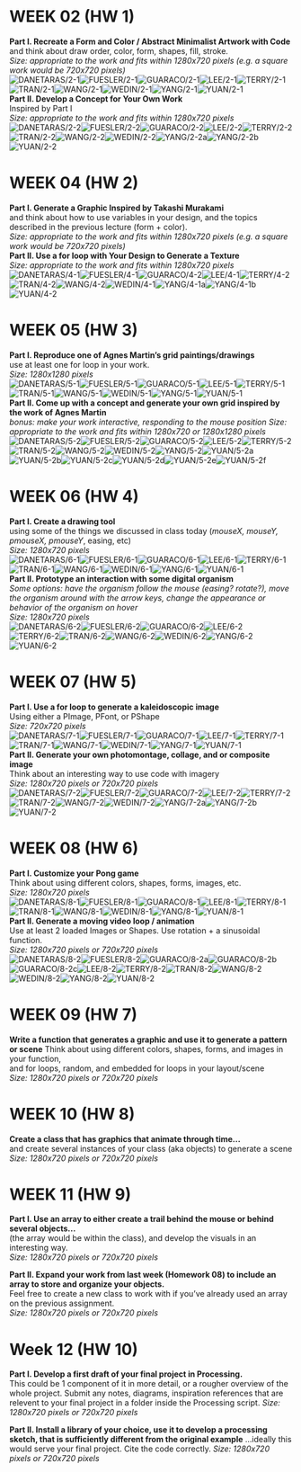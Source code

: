# WEEK 02 (HW 1)  
**Part I. Recreate a Form and Color / Abstract Minimalist Artwork with Code**  
and think about draw order, color, form, shapes, fill, stroke.    
_Size: appropriate to the work and fits within 1280x720 pixels (e.g. a square work would be 720x720 pixels)_  
![DANETARAS/2-1](https://github.com/johnbcarpenter/USC_IML288_IMAGES/blob/master/2018/_DANETARAS/2-1.png)![FUESLER/2-1](https://github.com/johnbcarpenter/USC_IML288_IMAGES/blob/master/2018/_FUESLER/2-1.png)![GUARACO/2-1](https://github.com/johnbcarpenter/USC_IML288_IMAGES/blob/master/2018/_GUARACO/2-1.png)![LEE/2-1](https://github.com/johnbcarpenter/USC_IML288_IMAGES/blob/master/2018/_LEE/2-1.png)![TERRY/2-1](https://github.com/johnbcarpenter/USC_IML288_IMAGES/blob/master/2018/_TERRY/2-1.png)![TRAN/2-1](https://github.com/johnbcarpenter/USC_IML288_IMAGES/blob/master/2018/_TRAN/2-1.png)![WANG/2-1](https://github.com/johnbcarpenter/USC_IML288_IMAGES/blob/master/2018/_WANG/2-1.png)![WEDIN/2-1](https://github.com/johnbcarpenter/USC_IML288_IMAGES/blob/master/2018/_WEDIN/2-1.png)![YANG/2-1](https://github.com/johnbcarpenter/USC_IML288_IMAGES/blob/master/2018/_YANG/2-1.png)![YUAN/2-1](https://github.com/johnbcarpenter/USC_IML288_IMAGES/blob/master/2018/_YUAN/2-1.png)  
**Part II. Develop a Concept for Your Own Work**  
Inspired by Part I  
_Size: appropriate to the work and fits within 1280x720 pixels_  
![DANETARAS/2-2](https://github.com/johnbcarpenter/USC_IML288_IMAGES/blob/master/2018/_DANETARAS/2-2.png)![FUESLER/2-2](https://github.com/johnbcarpenter/USC_IML288_IMAGES/blob/master/2018/_FUESLER/2-2.png)![GUARACO/2-2](https://github.com/johnbcarpenter/USC_IML288_IMAGES/blob/master/2018/_GUARACO/2-2.png)![LEE/2-2](https://github.com/johnbcarpenter/USC_IML288_IMAGES/blob/master/2018/_LEE/2-2.png)![TERRY/2-2](https://github.com/johnbcarpenter/USC_IML288_IMAGES/blob/master/2018/_TERRY/2-2.png)![TRAN/2-2](https://github.com/johnbcarpenter/USC_IML288_IMAGES/blob/master/2018/_TRAN/2-2.png)![WANG/2-2](https://github.com/johnbcarpenter/USC_IML288_IMAGES/blob/master/2018/_WANG/2-2.png)![WEDIN/2-2](https://github.com/johnbcarpenter/USC_IML288_IMAGES/blob/master/2018/_WEDIN/2-2.png)![YANG/2-2a](https://github.com/johnbcarpenter/USC_IML288_IMAGES/blob/master/2018/_YANG/2-2a.png)![YANG/2-2b](https://github.com/johnbcarpenter/USC_IML288_IMAGES/blob/master/2018/_YANG/2-2b.png)![YUAN/2-2](https://github.com/johnbcarpenter/USC_IML288_IMAGES/blob/master/2018/_YUAN/2-2.png)  

# WEEK 04 (HW 2)   
**Part I. Generate a Graphic Inspired by Takashi Murakami**  
and think about how to use variables in your design, and the topics described in the previous lecture (form + color).  
_Size: appropriate to the work and fits within 1280x720 pixels (e.g. a square work would be 720x720 pixels)_  
**Part II. Use a for loop with Your Design to Generate a Texture**  
_Size: appropriate to the work and fits within 1280x720 pixels_  
![DANETARAS/4-1](https://github.com/johnbcarpenter/USC_IML288_IMAGES/blob/master/2018/_DANETARAS/4-1.png)![FUESLER/4-1](https://github.com/johnbcarpenter/USC_IML288_IMAGES/blob/master/2018/_FUESLER/4-1.png)![GUARACO/4-2](https://github.com/johnbcarpenter/USC_IML288_IMAGES/blob/master/2018/_GUARACO/4-2.png)![LEE/4-1](https://github.com/johnbcarpenter/USC_IML288_IMAGES/blob/master/2018/_LEE/4-1.png)![TERRY/4-2](https://github.com/johnbcarpenter/USC_IML288_IMAGES/blob/master/2018/_TERRY/4-2.png)![TRAN/4-2](https://github.com/johnbcarpenter/USC_IML288_IMAGES/blob/master/2018/_TRAN/4-2.png)![WANG/4-2](https://github.com/johnbcarpenter/USC_IML288_IMAGES/blob/master/2018/_WANG/4-2.png)![WEDIN/4-1](https://github.com/johnbcarpenter/USC_IML288_IMAGES/blob/master/2018/_WEDIN/4-1.png)![YANG/4-1a](https://github.com/johnbcarpenter/USC_IML288_IMAGES/blob/master/2018/_YANG/4-1a.png)![YANG/4-1b](https://github.com/johnbcarpenter/USC_IML288_IMAGES/blob/master/2018/_YANG/4-1b.png)![YUAN/4-2](https://github.com/johnbcarpenter/USC_IML288_IMAGES/blob/master/2018/_YUAN/4-2.png)   

# WEEK 05 (HW 3)   
**Part I. Reproduce one of Agnes Martin’s grid paintings/drawings**  
use at least one for loop in your work.    
_Size: 1280x1280 pixels_  
![DANETARAS/5-1](https://github.com/johnbcarpenter/USC_IML288_IMAGES/blob/master/2018/_DANETARAS/5-1.png)![FUESLER/5-1](https://github.com/johnbcarpenter/USC_IML288_IMAGES/blob/master/2018/_FUESLER/5-1.png)![GUARACO/5-1](https://github.com/johnbcarpenter/USC_IML288_IMAGES/blob/master/2018/_GUARACO/5-1.png)![LEE/5-1](https://github.com/johnbcarpenter/USC_IML288_IMAGES/blob/master/2018/_LEE/5-1.png)![TERRY/5-1](https://github.com/johnbcarpenter/USC_IML288_IMAGES/blob/master/2018/_TERRY/5-1.png)![TRAN/5-1](https://github.com/johnbcarpenter/USC_IML288_IMAGES/blob/master/2018/_TRAN/5-1.png)![WANG/5-1](https://github.com/johnbcarpenter/USC_IML288_IMAGES/blob/master/2018/_WANG/5-1.png)![WEDIN/5-1](https://github.com/johnbcarpenter/USC_IML288_IMAGES/blob/master/2018/_WEDIN/5-1.png)![YANG/5-1](https://github.com/johnbcarpenter/USC_IML288_IMAGES/blob/master/2018/_YANG/5-1.png)![YUAN/5-1](https://github.com/johnbcarpenter/USC_IML288_IMAGES/blob/master/2018/_YUAN/5-1.png)  
**Part II. Come up with a concept and generate your own grid inspired by the work of Agnes Martin**  
_bonus: make your work interactive, responding to the mouse position_
_Size: appropriate to the work and fits within 1280x720 or 1280x1280 pixels_  
![DANETARAS/5-2](https://github.com/johnbcarpenter/USC_IML288_IMAGES/blob/master/2018/_DANETARAS/5-2.png)![FUESLER/5-2](https://github.com/johnbcarpenter/USC_IML288_IMAGES/blob/master/2018/_FUESLER/5-2.png)![GUARACO/5-2](https://github.com/johnbcarpenter/USC_IML288_IMAGES/blob/master/2018/_GUARACO/5-2.png)![LEE/5-2](https://github.com/johnbcarpenter/USC_IML288_IMAGES/blob/master/2018/_LEE/5-2.png)![TERRY/5-2](https://github.com/johnbcarpenter/USC_IML288_IMAGES/blob/master/2018/_TERRY/5-2.png)![TRAN/5-2](https://github.com/johnbcarpenter/USC_IML288_IMAGES/blob/master/2018/_TRAN/5-2.png)![WANG/5-2](https://github.com/johnbcarpenter/USC_IML288_IMAGES/blob/master/2018/_WANG/5-2.png)![WEDIN/5-2](https://github.com/johnbcarpenter/USC_IML288_IMAGES/blob/master/2018/_WEDIN/5-2.png)![YANG/5-2](https://github.com/johnbcarpenter/USC_IML288_IMAGES/blob/master/2018/_YANG/5-2.png)![YUAN/5-2a](https://github.com/johnbcarpenter/USC_IML288_IMAGES/blob/master/2018/_YUAN/5-2a.png)![YUAN/5-2b](https://github.com/johnbcarpenter/USC_IML288_IMAGES/blob/master/2018/_YUAN/5-2b.png)![YUAN/5-2c](https://github.com/johnbcarpenter/USC_IML288_IMAGES/blob/master/2018/_YUAN/5-2c.png)![YUAN/5-2d](https://github.com/johnbcarpenter/USC_IML288_IMAGES/blob/master/2018/_YUAN/5-2d.png)![YUAN/5-2e](https://github.com/johnbcarpenter/USC_IML288_IMAGES/blob/master/2018/_YUAN/5-2e.png)![YUAN/5-2f](https://github.com/johnbcarpenter/USC_IML288_IMAGES/blob/master/2018/_YUAN/5-2f.png)  

# WEEK 06 (HW 4)   
**Part I. Create a drawing tool**  
using some of the things we discussed in class today (_mouseX, mouseY, pmouseX, pmouseY_, easing, etc)      
_Size: 1280x720 pixels_   
![DANETARAS/6-1](https://github.com/johnbcarpenter/USC_IML288_IMAGES/blob/master/2018/_DANETARAS/6-1.png)![FUESLER/6-1](https://github.com/johnbcarpenter/USC_IML288_IMAGES/blob/master/2018/_FUESLER/6-1.png)![GUARACO/6-1](https://github.com/johnbcarpenter/USC_IML288_IMAGES/blob/master/2018/_GUARACO/6-1.png)![LEE/6-1](https://github.com/johnbcarpenter/USC_IML288_IMAGES/blob/master/2018/_LEE/6-1.png)![TERRY/6-1](https://github.com/johnbcarpenter/USC_IML288_IMAGES/blob/master/2018/_TERRY/6-1.png)![TRAN/6-1](https://github.com/johnbcarpenter/USC_IML288_IMAGES/blob/master/2018/_TRAN/6-1.png)![WANG/6-1](https://github.com/johnbcarpenter/USC_IML288_IMAGES/blob/master/2018/_WANG/6-1.png)![WEDIN/6-1](https://github.com/johnbcarpenter/USC_IML288_IMAGES/blob/master/2018/_WEDIN/6-1.png)![YANG/6-1](https://github.com/johnbcarpenter/USC_IML288_IMAGES/blob/master/2018/_YANG/6-1.png)![YUAN/6-1](https://github.com/johnbcarpenter/USC_IML288_IMAGES/blob/master/2018/_YUAN/6-1.png)  
**Part II. Prototype an interaction with some digital organism**  
_Some options: have the organism follow the mouse (easing? rotate?), move the organism around with the arrow keys, change the appearance or behavior of the organism on hover_  
_Size: 1280x720 pixels_   
![DANETARAS/6-2](https://github.com/johnbcarpenter/USC_IML288_IMAGES/blob/master/2018/_DANETARAS/6-2.png)![FUESLER/6-2](https://github.com/johnbcarpenter/USC_IML288_IMAGES/blob/master/2018/_FUESLER/6-2.png)![GUARACO/6-2](https://github.com/johnbcarpenter/USC_IML288_IMAGES/blob/master/2018/_GUARACO/6-2.png)![LEE/6-2](https://github.com/johnbcarpenter/USC_IML288_IMAGES/blob/master/2018/_LEE/6-2.png)![TERRY/6-2](https://github.com/johnbcarpenter/USC_IML288_IMAGES/blob/master/2018/_TERRY/6-2.png)![TRAN/6-2](https://github.com/johnbcarpenter/USC_IML288_IMAGES/blob/master/2018/_TRAN/6-2.png)![WANG/6-2](https://github.com/johnbcarpenter/USC_IML288_IMAGES/blob/master/2018/_WANG/6-2.png)![WEDIN/6-2](https://github.com/johnbcarpenter/USC_IML288_IMAGES/blob/master/2018/_WEDIN/6-2.png)![YANG/6-2](https://github.com/johnbcarpenter/USC_IML288_IMAGES/blob/master/2018/_YANG/6-2.png)![YUAN/6-2](https://github.com/johnbcarpenter/USC_IML288_IMAGES/blob/master/2018/_YUAN/6-2.png)  

# WEEK 07 (HW 5)   
**Part I. Use a for loop to generate a kaleidoscopic image**  
Using either a PImage, PFont, or PShape  
_Size: 720x720 pixels_  
![DANETARAS/7-1](https://github.com/johnbcarpenter/USC_IML288_IMAGES/blob/master/2018/_DANETARAS/7-1.png)![FUESLER/7-1](https://github.com/johnbcarpenter/USC_IML288_IMAGES/blob/master/2018/_FUESLER/7-1.png)![GUARACO/7-1](https://github.com/johnbcarpenter/USC_IML288_IMAGES/blob/master/2018/_GUARACO/7-1.png)![LEE/7-1](https://github.com/johnbcarpenter/USC_IML288_IMAGES/blob/master/2018/_LEE/7-1.png)![TERRY/7-1](https://github.com/johnbcarpenter/USC_IML288_IMAGES/blob/master/2018/_TERRY/7-1.png)![TRAN/7-1](https://github.com/johnbcarpenter/USC_IML288_IMAGES/blob/master/2018/_TRAN/7-1.png)![WANG/7-1](https://github.com/johnbcarpenter/USC_IML288_IMAGES/blob/master/2018/_WANG/7-1.png)![WEDIN/7-1](https://github.com/johnbcarpenter/USC_IML288_IMAGES/blob/master/2018/_WEDIN/7-1.png)![YANG/7-1](https://github.com/johnbcarpenter/USC_IML288_IMAGES/blob/master/2018/_YANG/7-1.png)![YUAN/7-1](https://github.com/johnbcarpenter/USC_IML288_IMAGES/blob/master/2018/_YUAN/7-1.png)    
**Part II. Generate your own photomontage, collage, and or composite image**  
Think about an interesting way to use code with imagery  
_Size: 1280x720 pixels or 720x720 pixels_   
![DANETARAS/7-2](https://github.com/johnbcarpenter/USC_IML288_IMAGES/blob/master/2018/_DANETARAS/7-2.png)![FUESLER/7-2](https://github.com/johnbcarpenter/USC_IML288_IMAGES/blob/master/2018/_FUESLER/7-2.png)![GUARACO/7-2](https://github.com/johnbcarpenter/USC_IML288_IMAGES/blob/master/2018/_GUARACO/7-2.png)![LEE/7-2](https://github.com/johnbcarpenter/USC_IML288_IMAGES/blob/master/2018/_LEE/7-2.png)![TERRY/7-2](https://github.com/johnbcarpenter/USC_IML288_IMAGES/blob/master/2018/_TERRY/7-2.png)![TRAN/7-2](https://github.com/johnbcarpenter/USC_IML288_IMAGES/blob/master/2018/_TRAN/7-2.png)![WANG/7-2](https://github.com/johnbcarpenter/USC_IML288_IMAGES/blob/master/2018/_WANG/7-2.png)![WEDIN/7-2](https://github.com/johnbcarpenter/USC_IML288_IMAGES/blob/master/2018/_WEDIN/7-2.png)![YANG/7-2a](https://github.com/johnbcarpenter/USC_IML288_IMAGES/blob/master/2018/_YANG/7-2a.jpg)![YANG/7-2b](https://github.com/johnbcarpenter/USC_IML288_IMAGES/blob/master/2018/_YANG/7-2b.jpg)![YUAN/7-2](https://github.com/johnbcarpenter/USC_IML288_IMAGES/blob/master/2018/_YUAN/7-2.png)  

# WEEK 08 (HW 6)   
**Part I. Customize your Pong game**  
Think about using different colors, shapes, forms, images, etc.      
_Size: 1280x720 pixels_  
![DANETARAS/8-1](https://github.com/johnbcarpenter/USC_IML288_IMAGES/blob/master/2018/_DANETARAS/8-1.png)![FUESLER/8-1](https://github.com/johnbcarpenter/USC_IML288_IMAGES/blob/master/2018/_FUESLER/8-1.png)![GUARACO/8-1](https://github.com/johnbcarpenter/USC_IML288_IMAGES/blob/master/2018/_GUARACO/8-1.png)![LEE/8-1](https://github.com/johnbcarpenter/USC_IML288_IMAGES/blob/master/2018/_LEE/8-1.png)![TERRY/8-1](https://github.com/johnbcarpenter/USC_IML288_IMAGES/blob/master/2018/_TERRY/8-1.png)![TRAN/8-1](https://github.com/johnbcarpenter/USC_IML288_IMAGES/blob/master/2018/_TRAN/8-1.png)![WANG/8-1](https://github.com/johnbcarpenter/USC_IML288_IMAGES/blob/master/2018/_WANG/8-1.png)![WEDIN/8-1](https://github.com/johnbcarpenter/USC_IML288_IMAGES/blob/master/2018/_WEDIN/8-1.png)![YANG/8-1](https://github.com/johnbcarpenter/USC_IML288_IMAGES/blob/master/2018/_YANG/8-1.png)![YUAN/8-1](https://github.com/johnbcarpenter/USC_IML288_IMAGES/blob/master/2018/_YUAN/8-1.png)    
**Part II. Generate a moving video loop / animation**  
Use at least 2 loaded Images or Shapes. Use rotation + a sinusoidal function.      
_Size: 1280x720 pixels or 720x720 pixels_   
![DANETARAS/8-2](https://github.com/johnbcarpenter/USC_IML288_IMAGES/blob/master/2018/_DANETARAS/8-2.png)![FUESLER/8-2](https://github.com/johnbcarpenter/USC_IML288_IMAGES/blob/master/2018/_FUESLER/8-2.png)![GUARACO/8-2a](https://github.com/johnbcarpenter/USC_IML288_IMAGES/blob/master/2018/_GUARACO/8-2a.png)![GUARACO/8-2b](https://github.com/johnbcarpenter/USC_IML288_IMAGES/blob/master/2018/_GUARACO/8-2b.png)![GUARACO/8-2c](https://github.com/johnbcarpenter/USC_IML288_IMAGES/blob/master/2018/_GUARACO/8-2c.png)![LEE/8-2](https://github.com/johnbcarpenter/USC_IML288_IMAGES/blob/master/2018/_LEE/8-2.png)![TERRY/8-2](https://github.com/johnbcarpenter/USC_IML288_IMAGES/blob/master/2018/_TERRY/8-2.png)![TRAN/8-2](https://github.com/johnbcarpenter/USC_IML288_IMAGES/blob/master/2018/_TRAN/8-2.png)![WANG/8-2](https://github.com/johnbcarpenter/USC_IML288_IMAGES/blob/master/2018/_WANG/8-2.png)![WEDIN/8-2](https://github.com/johnbcarpenter/USC_IML288_IMAGES/blob/master/2018/_WEDIN/8-2.png)![YANG/8-2](https://github.com/johnbcarpenter/USC_IML288_IMAGES/blob/master/2018/_YANG/8-2.png)![YUAN/8-2](https://github.com/johnbcarpenter/USC_IML288_IMAGES/blob/master/2018/_YUAN/8-2.png)  

# WEEK 09 (HW 7)   
**Write a function that generates a graphic and use it to generate a pattern or scene**
Think about using different colors, shapes, forms, and images in your function,  
and for loops, random, and embedded for loops in your layout/scene  
_Size: 1280x720 pixels or 720x720 pixels_    
<!--- ![DANETARAS/9](https://github.com/johnbcarpenter/USC_IML288_IMAGES/blob/master/2018/_DANETARAS/9.png)![FUESLER/9](https://github.com/johnbcarpenter/USC_IML288_IMAGES/blob/master/2018/_FUESLER/9.png)![GUARACO/9](https://github.com/johnbcarpenter/USC_IML288_IMAGES/blob/master/2018/_GUARACO/9.png)![LEE/9](https://github.com/johnbcarpenter/USC_IML288_IMAGES/blob/master/2018/_LEE/9.png)![TERRY/9](https://github.com/johnbcarpenter/USC_IML288_IMAGES/blob/master/2018/_TERRY/9.png)![TRAN/9](https://github.com/johnbcarpenter/USC_IML288_IMAGES/blob/master/2018/_TRAN/9.png)![WANG/9](https://github.com/johnbcarpenter/USC_IML288_IMAGES/blob/master/2018/_WANG/9.png)![WEDIN/9](https://github.com/johnbcarpenter/USC_IML288_IMAGES/blob/master/2018/_WEDIN/9.png)![YANG/9](https://github.com/johnbcarpenter/USC_IML288_IMAGES/blob/master/2018/_YANG/9.png)![YUAN/9](https://github.com/johnbcarpenter/USC_IML288_IMAGES/blob/master/2018/_YUAN/9.png) -->   

# WEEK 10 (HW 8)   
**Create a class that has graphics that animate through time...**   
and create several instances of your class (aka objects) to generate a scene       
_Size: 1280x720 pixels or 720x720 pixels_    
<!--- ![DANETARAS/10](https://github.com/johnbcarpenter/USC_IML288_IMAGES/blob/master/2018/_DANETARAS/10.png)![FUESLER/10](https://github.com/johnbcarpenter/USC_IML288_IMAGES/blob/master/2018/_FUESLER/10.png)![GUARACO/10](https://github.com/johnbcarpenter/USC_IML288_IMAGES/blob/master/2018/_GUARACO/10.png)![LEE/10](https://github.com/johnbcarpenter/USC_IML288_IMAGES/blob/master/2018/_LEE/10.png)![TERRY/10](https://github.com/johnbcarpenter/USC_IML288_IMAGES/blob/master/2018/_TERRY/10.png)![TRAN/10](https://github.com/johnbcarpenter/USC_IML288_IMAGES/blob/master/2018/_TRAN/10.png)![WANG/10](https://github.com/johnbcarpenter/USC_IML288_IMAGES/blob/master/2018/_WANG/10.png)![WEDIN/10](https://github.com/johnbcarpenter/USC_IML288_IMAGES/blob/master/2018/_WEDIN/10.png)![YANG/10](https://github.com/johnbcarpenter/USC_IML288_IMAGES/blob/master/2018/_YANG/10.png)![YUAN/10](https://github.com/johnbcarpenter/USC_IML288_IMAGES/blob/master/2018/_YUAN/10.png) -->   

# WEEK 11 (HW 9)   
**Part I. Use an array to either create a trail behind the mouse or behind several objects...**   
(the array would be within the class), and develop the visuals in an interesting way.      
_Size: 1280x720 pixels or 720x720 pixels_  
<!--- ![DANETARAS/11-1](https://github.com/johnbcarpenter/USC_IML288_IMAGES/blob/master/2018/_DANETARAS/11-1.png)![FUESLER/11-1](https://github.com/johnbcarpenter/USC_IML288_IMAGES/blob/master/2018/_FUESLER/11-1.png)![GUARACO/11-1](https://github.com/johnbcarpenter/USC_IML288_IMAGES/blob/master/2018/_GUARACO/11-1.png)![LEE/11-1](https://github.com/johnbcarpenter/USC_IML288_IMAGES/blob/master/2018/_LEE/11-1.png)![TERRY/11-1](https://github.com/johnbcarpenter/USC_IML288_IMAGES/blob/master/2018/_TERRY/11-1.png)![TRAN/11-1](https://github.com/johnbcarpenter/USC_IML288_IMAGES/blob/master/2018/_TRAN/11-1.png)![WANG/11-1](https://github.com/johnbcarpenter/USC_IML288_IMAGES/blob/master/2018/_WANG/11-1.png)![WEDIN/11-1](https://github.com/johnbcarpenter/USC_IML288_IMAGES/blob/master/2018/_WEDIN/11-1.png)![YANG/11-1](https://github.com/johnbcarpenter/USC_IML288_IMAGES/blob/master/2018/_YANG/11-1.png)![YUAN/11-1](https://github.com/johnbcarpenter/USC_IML288_IMAGES/blob/master/2018/_YUAN/11-1.png) -->    

**Part II. Expand your work from last week (Homework 08) to include an array to store and organize your objects.**  
Feel free to create a new class to work with if you’ve already used an array on the previous assignment.      
_Size: 1280x720 pixels or 720x720 pixels_   
<!--- ![DANETARAS/11-2](https://github.com/johnbcarpenter/USC_IML288_IMAGES/blob/master/2018/_DANETARAS/11-2.png)![FUESLER/11-2](https://github.com/johnbcarpenter/USC_IML288_IMAGES/blob/master/2018/_FUESLER/11-2.png)![GUARACO/11-2](https://github.com/johnbcarpenter/USC_IML288_IMAGES/blob/master/2018/_GUARACO/11-2a.png)!![LEE/11-2](https://github.com/johnbcarpenter/USC_IML288_IMAGES/blob/master/2018/_LEE/11-2.png)![TERRY/11-2](https://github.com/johnbcarpenter/USC_IML288_IMAGES/blob/master/2018/_TERRY/11-2.png)![TRAN/11-2](https://github.com/johnbcarpenter/USC_IML288_IMAGES/blob/master/2018/_TRAN/11-2.png)![WANG/11-2](https://github.com/johnbcarpenter/USC_IML288_IMAGES/blob/master/2018/_WANG/11-2.png)![WEDIN/11-2](https://github.com/johnbcarpenter/USC_IML288_IMAGES/blob/master/2018/_WEDIN/11-2.png)![YANG/11-2](https://github.com/johnbcarpenter/USC_IML288_IMAGES/blob/master/2018/_YANG/11-2.png)![YUAN/11-2](https://github.com/johnbcarpenter/USC_IML288_IMAGES/blob/master/2018/_YUAN/11-2.png)-->  

# Week 12 (HW 10)  
**Part I. Develop a first draft of your final project in Processing.**  
This could be 1 component of it in more detail, or a rougher overview of the whole project. Submit any notes, diagrams, inspiration references that are relevent to your final project in a folder inside the Processing script.
_Size: 1280x720 pixels or 720x720 pixels_
<!---![DANETARAS/12-1](https://github.com/johnbcarpenter/USC_IML288_IMAGES/blob/master/2018/_DANETARAS/12-1.png)![FUESLER/12-1](https://github.com/johnbcarpenter/USC_IML288_IMAGES/blob/master/2018/_FUESLER/12-1.png)![GUARACO/12-1](https://github.com/johnbcarpenter/USC_IML288_IMAGES/blob/master/2018/_GUARACO/12-1.png)![LEE/12-1](https://github.com/johnbcarpenter/USC_IML288_IMAGES/blob/master/2018/_LEE/12-1.png)![TERRY/12-1](https://github.com/johnbcarpenter/USC_IML288_IMAGES/blob/master/2018/_TERRY/12-1.png)![TRAN/12-1](https://github.com/johnbcarpenter/USC_IML288_IMAGES/blob/master/2018/_TRAN/12-1.png)![WANG/12-1](https://github.com/johnbcarpenter/USC_IML288_IMAGES/blob/master/2018/_WANG/12-1.png)![WEDIN/12-1](https://github.com/johnbcarpenter/USC_IML288_IMAGES/blob/master/2018/_WEDIN/12-1.png)![YANG/12-1](https://github.com/johnbcarpenter/USC_IML288_IMAGES/blob/master/2018/_YANG/12-1.png)![YUAN/12-1](https://github.com/johnbcarpenter/USC_IML288_IMAGES/blob/master/2018/_YUAN/12-1.png) -->

**Part II. Install a library of your choice, use it to develop a processing sketch, that is sufficiently different from the original example**
...ideally this would serve your final project. Cite the code correctly.
_Size: 1280x720 pixels or 720x720 pixels_
<!--- ![DANETARAS/12-2](https://github.com/johnbcarpenter/USC_IML288_IMAGES/blob/master/2018/_DANETARAS/12-2.png)![FUESLER/12-2](https://github.com/johnbcarpenter/USC_IML288_IMAGES/blob/master/2018/_FUESLER/12-2.png)![GUARACO/12-2](https://github.com/johnbcarpenter/USC_IML288_IMAGES/blob/master/2018/_GUARACO/12-2.png)![LEE/12-2](https://github.com/johnbcarpenter/USC_IML288_IMAGES/blob/master/2018/_LEE/12-2.png)![TERRY/12-2](https://github.com/johnbcarpenter/USC_IML288_IMAGES/blob/master/2018/_TERRY/12-2.png)![TRAN/12-2](https://github.com/johnbcarpenter/USC_IML288_IMAGES/blob/master/2018/_TRAN/12-2.png)![WANG/12-2](https://github.com/johnbcarpenter/USC_IML288_IMAGES/blob/master/2018/_WANG/12-2.png)![WEDIN/12-2](https://github.com/johnbcarpenter/USC_IML288_IMAGES/blob/master/2018/_WEDIN/12-2.png)![YANG/12-2](https://github.com/johnbcarpenter/USC_IML288_IMAGES/blob/master/2018/_YANG/12-2.png)![YUAN/12-2](https://github.com/johnbcarpenter/USC_IML288_IMAGES/blob/master/2018/_YUAN/12-2.png) -->
